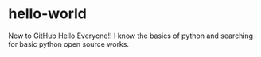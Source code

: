 # hello-world
New to GitHub
Hello Everyone!!
I know the basics of python and searching for basic python open source works.
